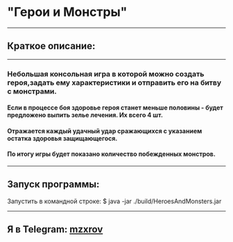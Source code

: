 # "Герои и Монстры" 
___
## Краткое описание:
___
### Небольшая консольная игра в которой можно создать героя,задать ему характеристики и отправить его на битву с монстрами.

#### Если в процессе боя здоровье героя станет меньше половины - будет предложено выпить зелье лечения. Их всего 4 шт.
#### Отражается каждый удачный удар сражающихся с указанием остатка здоровья защищающегося.
#### По итогу игры будет показано количество побежденных монстров.
___
## Запуск программы:
Запустить в командной строке:
$ java -jar ./build/HeroesAndMonsters.jar
___
## Я в Telegram: [mzxrov](https://t.me/mzxrov)

